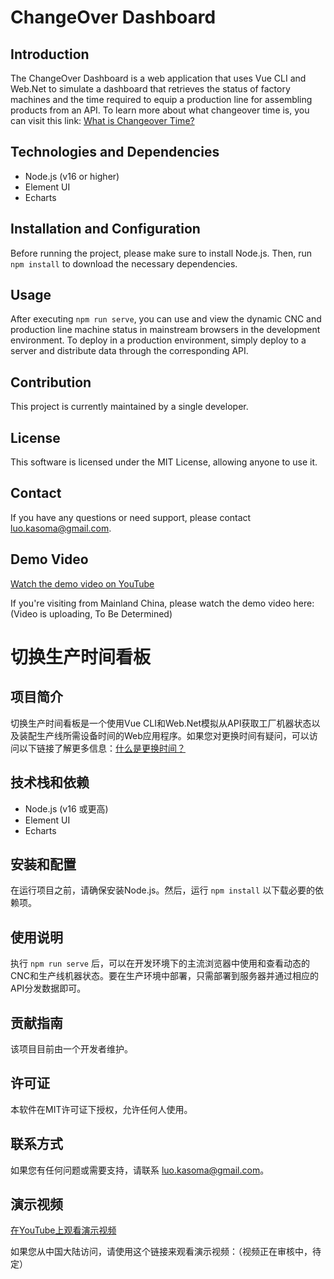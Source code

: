 # ChangeOver Dashboard

## Introduction

The ChangeOver Dashboard is a web application that uses Vue CLI and Web.Net to simulate a dashboard that retrieves the status of factory machines and the time required to equip a production line for assembling products from an API. To learn more about what changeover time is, you can visit this link: [What is Changeover Time?](https://www.indeed.com/career-advice/career-development/what-is-changeover-time#:~:text=Updated%20June%2024%2C%202022,money%20and%20produce%20more%20products)

## Technologies and Dependencies

- Node.js (v16 or higher)
- Element UI
- Echarts

## Installation and Configuration

Before running the project, please make sure to install Node.js. Then, run `npm install` to download the necessary dependencies.

## Usage

After executing `npm run serve`, you can use and view the dynamic CNC and production line machine status in mainstream browsers in the development environment. To deploy in a production environment, simply deploy to a server and distribute data through the corresponding API.

## Contribution

This project is currently maintained by a single developer.

## License

This software is licensed under the MIT License, allowing anyone to use it.

## Contact

If you have any questions or need support, please contact luo.kasoma@gmail.com.

## Demo Video

[Watch the demo video on YouTube](https://www.youtube.com/watch?v=5WxLM3IIeLc)

If you're visiting from Mainland China, please watch the demo video here: (Video is uploading, To Be Determined)

# 切换生产时间看板

## 项目简介

切换生产时间看板是一个使用Vue CLI和Web.Net模拟从API获取工厂机器状态以及装配生产线所需设备时间的Web应用程序。如果您对更换时间有疑问，可以访问以下链接了解更多信息：[什么是更换时间？](https://www.indeed.com/career-advice/career-development/what-is-changeover-time#:~:text=Updated%20June%2024%2C%202022,money%20and%20produce%20more%20products)

## 技术栈和依赖

- Node.js (v16 或更高)
- Element UI
- Echarts

## 安装和配置

在运行项目之前，请确保安装Node.js。然后，运行 `npm install` 以下载必要的依赖项。

## 使用说明

执行 `npm run serve` 后，可以在开发环境下的主流浏览器中使用和查看动态的CNC和生产线机器状态。要在生产环境中部署，只需部署到服务器并通过相应的API分发数据即可。

## 贡献指南

该项目目前由一个开发者维护。

## 许可证

本软件在MIT许可证下授权，允许任何人使用。

## 联系方式

如果您有任何问题或需要支持，请联系 luo.kasoma@gmail.com。

## 演示视频

[在YouTube上观看演示视频](https://www.youtube.com/watch?v=5WxLM3IIeLc)

如果您从中国大陆访问，请使用这个链接来观看演示视频：（视频正在审核中，待定）
